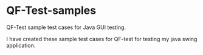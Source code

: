 # QF-Test-samples
QF-Test sample test cases for Java GUI testing.

I have created these sample test cases for QF-test for testing my java swing application.
